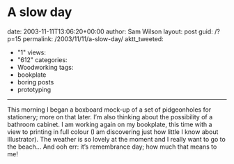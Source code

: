 A slow day
==========

date: 2003-11-11T13:06:20+00:00
author: Sam Wilson
layout: post
guid: /?p=15
permalink: /2003/11/11/a-slow-day/
aktt_tweeted:
  - "1"
views:
  - "612"
categories:
  - Woodworking
tags:
  - bookplate
  - boring posts
  - prototyping
---
This morning I began a boxboard mock-up of a set of pidgeonholes for stationery; more on that later. I’m also thinking about the possibility of a bathroom cabinet. I am working again on my bookplate, this time with a view to printing in full colour (I am discovering just how little I know about Illustrator). The weather is so lovely at the moment and I really want to go to the beach… And ooh err: it’s remembrance day; how much that means to me!
